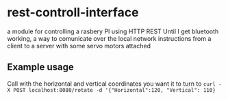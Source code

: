 # rest-controll-interface
a module for controlling a rasbery PI using HTTP REST
Until I get bluetooth working, a way to comunicate over the local network instructions from a client to a server with some servo motors attached

## Example usage

Call with the horizontal and vertical coordinates you want it to turn to
`curl -X POST localhost:8080/rotate -d '{"Horizontal":120, "Vertical": 110}`

